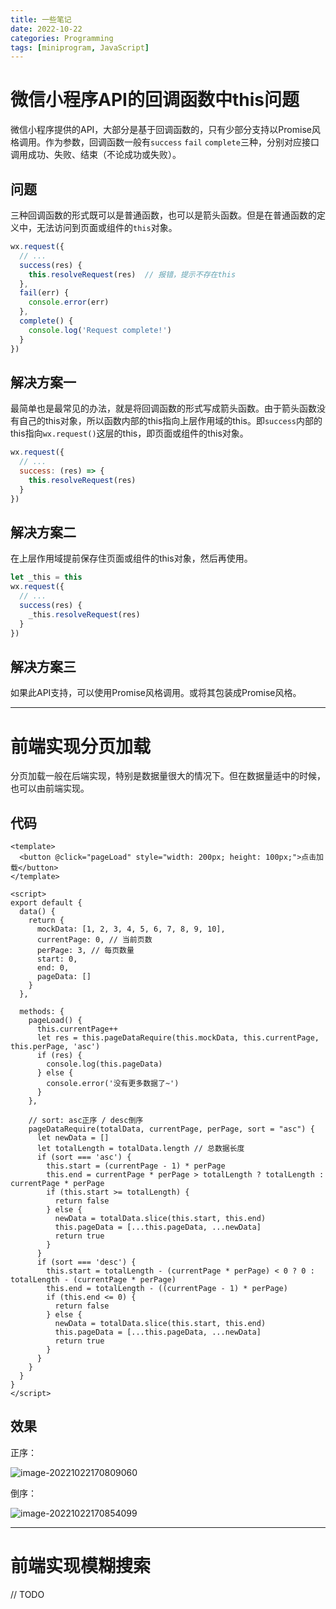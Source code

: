 ```yaml
---
title: 一些笔记
date: 2022-10-22
categories: Programming
tags: [miniprogram, JavaScript]
---
```


# 微信小程序API的回调函数中this问题

微信小程序提供的API，大部分是基于回调函数的，只有少部分支持以Promise风格调用。作为参数，回调函数一般有`success` `fail` `complete`三种，分别对应接口调用成功、失败、结束（不论成功或失败）。

## 问题

三种回调函数的形式既可以是普通函数，也可以是箭头函数。但是在普通函数的定义中，无法访问到页面或组件的`this`对象。

```js
wx.request({
  // ...
  success(res) {
    this.resolveRequest(res)  // 报错，提示不存在this
  },
  fail(err) {
    console.error(err)
  },
  complete() {
    console.log('Request complete!')
  }
})
```

## 解决方案一

最简单也是最常见的办法，就是将回调函数的形式写成箭头函数。由于箭头函数没有自己的this对象，所以函数内部的this指向上层作用域的this。即`success`内部的this指向`wx.request()`这层的this，即页面或组件的this对象。

```js
wx.request({
  // ...
  success: (res) => {
    this.resolveRequest(res)
  }
})
```

## 解决方案二

在上层作用域提前保存住页面或组件的this对象，然后再使用。

```js
let _this = this
wx.request({
  // ...
  success(res) {
    _this.resolveRequest(res)
  }
})
```

## 解决方案三

如果此API支持，可以使用Promise风格调用。或将其包装成Promise风格。

---

# 前端实现分页加载

分页加载一般在后端实现，特别是数据量很大的情况下。但在数据量适中的时候，也可以由前端实现。

## 代码

```vue
<template>
  <button @click="pageLoad" style="width: 200px; height: 100px;">点击加载</button>
</template>

<script>
export default {
  data() {
    return {
      mockData: [1, 2, 3, 4, 5, 6, 7, 8, 9, 10],
      currentPage: 0, // 当前页数
      perPage: 3, // 每页数量
      start: 0,
      end: 0,
      pageData: []
    }
  },

  methods: {
    pageLoad() {
      this.currentPage++
      let res = this.pageDataRequire(this.mockData, this.currentPage, this.perPage, 'asc')
      if (res) {
        console.log(this.pageData)
      } else {
        console.error('没有更多数据了~')
      }
    },

    // sort: asc正序 / desc倒序
    pageDataRequire(totalData, currentPage, perPage, sort = "asc") {
      let newData = []
      let totalLength = totalData.length // 总数据长度
      if (sort === 'asc') {
        this.start = (currentPage - 1) * perPage
        this.end = currentPage * perPage > totalLength ? totalLength : currentPage * perPage
        if (this.start >= totalLength) {
          return false
        } else {
          newData = totalData.slice(this.start, this.end)
          this.pageData = [...this.pageData, ...newData]
          return true
        }
      }
      if (sort === 'desc') {
        this.start = totalLength - (currentPage * perPage) < 0 ? 0 : totalLength - (currentPage * perPage)
        this.end = totalLength - ((currentPage - 1) * perPage)
        if (this.end <= 0) {
          return false
        } else {
          newData = totalData.slice(this.start, this.end)
          this.pageData = [...this.pageData, ...newData]
          return true
        }
      }
    }
  }
}
</script>
```

## 效果

正序：

![image-20221022170809060](https://leon-blog-assets.oss-cn-hangzhou.aliyuncs.com/images/image-20221022170809060.png)

倒序：

![image-20221022170854099](https://leon-blog-assets.oss-cn-hangzhou.aliyuncs.com/images/image-20221022170854099.png)

---

# 前端实现模糊搜索

// TODO